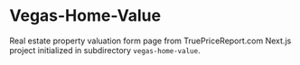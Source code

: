 # Vegas-Home-Value
Real estate property valuation form page from TruePriceReport.com
Next.js project initialized in subdirectory `vegas-home-value`.

